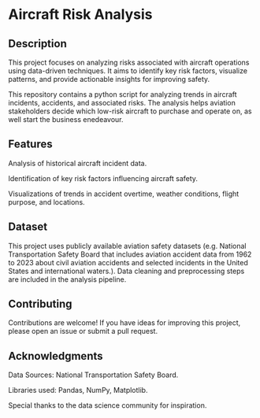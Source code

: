 <h1>Aircraft Risk Analysis</h1>

<h2>Description</h2>
This project focuses on analyzing risks associated with aircraft operations using data-driven techniques. It aims to identify key risk factors, visualize patterns, and provide actionable insights for improving safety.

This repository contains a python script for analyzing trends in aircraft incidents, accidents, and associated risks. The analysis helps aviation stakeholders decide which low-risk aircraft to purchase and operate on, as well start the business enedeavour.

<h2>Features</h2>
Analysis of historical aircraft incident data.

Identification of key risk factors influencing aircraft safety.

Visualizations of trends in accident overtime, weather conditions, flight purpose, and locations.


<h2>Dataset</h2>
This project uses publicly available aviation safety datasets (e.g. National Transportation Safety Board that includes aviation accident data from 1962 to 2023 about civil aviation accidents and selected incidents in the United States and international waters.). Data cleaning and preprocessing steps are included in the analysis pipeline.



<h2>Contributing</h2>

Contributions are welcome! If you have ideas for improving this project, please open an issue or submit a pull request.



<h2>Acknowledgments</h2>
Data Sources: National Transportation Safety Board.

Libraries used: Pandas, NumPy, Matplotlib.

Special thanks to the data science community for inspiration.
